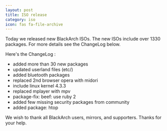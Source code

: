 ```yaml
---
layout: post
title: ISO release
category: iso
icon: fas fa-file-archive
---
```


Today we released new BlackArch ISOs. The new ISOs include over 1330 packages. For more details see the ChangeLog below.

Here's the ChangeLog :

* added more than 30 new packages
* updated userland files (etc/)
* added bluetooth packages
* replaced 2nd browser opera with midori
* include linux kernel 4.3.3
* replaced mplayer with mpv
* package-fix: beef: use ruby 2
* added few missing security packages from community
* added package: htop

We wish to thank all BlackArch users, mirrors, and supporters. Thanks for your help.